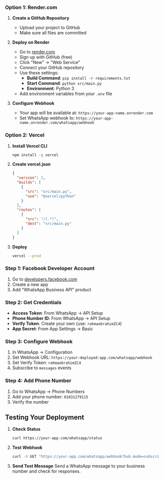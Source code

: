 
### Option 1: Render.com 

1. **Create a GitHub Repository**
   - Upload your project to GitHub
   - Make sure all files are committed

2. **Deploy on Render**
   - Go to [render.com](https://render.com)
   - Sign up with GitHub (free)
   - Click "New" → "Web Service"
   - Connect your GitHub repository
   - Use these settings:
     - **Build Command**: `pip install -r requirements.txt`
     - **Start Command**: `python src/main.py`
     - **Environment**: Python 3
   - Add environment variables from your `.env` file

3. **Configure Webhook**
   - Your app will be available at: `https://your-app-name.onrender.com`
   - Set WhatsApp webhook to: `https://your-app-name.onrender.com/whatsapp/webhook`

### Option 2: Vercel 

1. **Install Vercel CLI**
   ```bash
   npm install -g vercel
   ```

2. **Create vercel.json**
   ```json
   {
     "version": 2,
     "builds": [
       {
         "src": "src/main.py",
         "use": "@vercel/python"
       }
     ],
     "routes": [
       {
         "src": "/(.*)",
         "dest": "src/main.py"
       }
     ]
   }
   ```

3. **Deploy**
   ```bash
   vercel --prod
   ```



### Step 1: Facebook Developer Account
1. Go to [developers.facebook.com](https://developers.facebook.com)
2. Create a new app
3. Add "WhatsApp Business API" product

### Step 2: Get Credentials
- **Access Token**: From WhatsApp → API Setup
- **Phone Number ID**: From WhatsApp → API Setup  
- **Verify Token**: Create your own (use: `rahmaebrahimZC4`)
- **App Secret**: From App Settings → Basic

### Step 3: Configure Webhook
1. In WhatsApp → Configuration
2. Set Webhook URL: `https://your-deployed-app.com/whatsapp/webhook`
3. Set Verify Token: `rahmaebrahimZC4`
4. Subscribe to `messages` events

### Step 4: Add Phone Number
1. Go to WhatsApp → Phone Numbers
2. Add your phone number: `01031279115`
3. Verify the number

## Testing Your Deployment

1. **Check Status**
   ```bash
   curl https://your-app.com/whatsapp/status
   ```

2. **Test Webhook**
   ```bash
   curl -X GET "https://your-app.com/whatsapp/webhook?hub.mode=subscribe&hub.challenge=test&hub.verify_token=rahmaebrahimZC4"
   ```

3. **Send Test Message**
   Send a WhatsApp message to your business number and check for responses.

